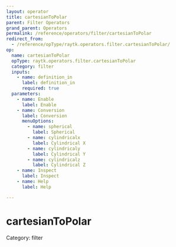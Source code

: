 ```yaml
---
layout: operator
title: cartesianToPolar
parent: Filter Operators
grand_parent: Operators
permalink: /reference/operators/filter/cartesianToPolar
redirect_from:
  - /reference/opType/raytk.operators.filter.cartesianToPolar/
op:
  name: cartesianToPolar
  opType: raytk.operators.filter.cartesianToPolar
  category: filter
  inputs:
    - name: definition_in
      label: definition_in
      required: true
  parameters:
    - name: Enable
      label: Enable
    - name: Conversion
      label: Conversion
      menuOptions:
        - name: spherical
          label: Spherical
        - name: cylindricalx
          label: Cylindrical X
        - name: cylindricaly
          label: Cylindrical Y
        - name: cylindricalz
          label: Cylindrical Z
    - name: Inspect
      label: Inspect
    - name: Help
      label: Help

---
```


# cartesianToPolar

Category: filter

